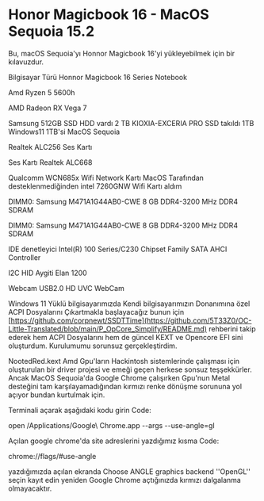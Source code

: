 # Honor Magicbook 16 - MacOS Sequoia 15.2
Bu, macOS Sequoia'yı Honnor Magicbook 16'yi yükleyebilmek için bir kılavuzdur.

Bilgisayar Türü Honnor Magicbook 16 Series Notebook

Amd Ryzen 5 5600h 

AMD Radeon RX Vega 7

Samsung 512GB SSD HDD vardı 2 TB KIOXIA-EXCERIA PRO SSD takıldı 1TB Windows11 1TB'si MacOS Sequoia

Realtek ALC256 Ses Kartı

Ses Kartı Realtek ALC668

Qualcomm WCN685x Wifi Network Kartı MacOS Tarafından desteklenmediğinden intel 7260GNW Wifi Kartı aldım 

DIMM0: Samsung M471A1G44AB0-CWE 8 GB DDR4-3200 MHz DDR4 SDRAM

DIMM0: Samsung M471A1G44AB0-CWE 8 GB DDR4-3200 MHz DDR4 SDRAM

IDE denetleyici Intel(R) 100 Series/C230 Chipset Family SATA AHCI Controller

I2C HID Aygiti Elan 1200

Webcam USB2.0 HD UVC WebCam


Windows 11 Yüklü bilgisayarımızda Kendi bilgisayarımızın Donanımına özel ACPI Dosyalarını Çıkartmakla başlayacağız bunun için [https://github.com/corpnewt/SSDTTime](https://github.com/5T33Z0/OC-Little-Translated/blob/main/P_OpCore_Simplify/README.md) rehberini takip ederek hem ACPI Dosyalarını hem de güncel KEXT ve Opencore EFI sini oluşturdum. Kurulumumu sorunsuz gerçekleştirdim.

NootedRed.kext Amd Gpu'ların Hackintosh sistemlerinde çalışması için oluşturulan bir driver projesi ve emeği geçen herkese sonsuz teşşekkürler. Ancak MacOS Sequoia'da Google Chrome çalışırken Gpu'nun Metal desteğini tam karşılayamadığından kırmızı renke dönüşme sorununa yol açıyor bundan kurtulmak için.

Terminali açarak aşağıdaki kodu girin
Code:

open /Applications/Google\ Chrome.app --args --use-angle=gl

Açılan google chrome'da site adreslerini yazdığımız kısma
Code:

chrome://flags/#use-angle

yazdığımızda açılan ekranda Choose ANGLE graphics backend ''OpenGL'' seçin kayıt edin yeniden Google Chrome açtığınızda kırmızı dalgalanma olmayacaktır.
